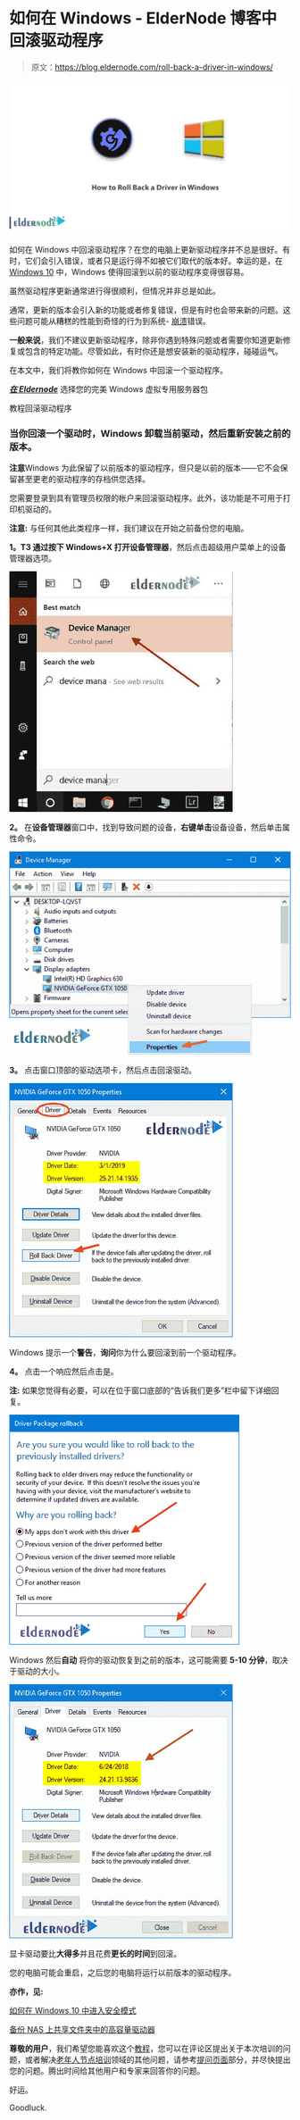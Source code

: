 # 如何在 Windows - ElderNode 博客中回滚驱动程序

> 原文：<https://blog.eldernode.com/roll-back-a-driver-in-windows/>

![How to Roll Back a Driver in Windows](img/eb60a6b4444f2fed117016e1fb9f247d.png)

如何在 Windows 中回滚驱动程序？在您的电脑上更新驱动程序并不总是很好。有时，它们会引入错误，或者只是运行得不如被它们取代的版本好。幸运的是，在 [Windows 10](https://eldernode.com/tag/windows-10/) 中，Windows 使得回滚到以前的驱动程序变得很容易。

虽然驱动程序更新通常进行得很顺利，但情况并非总是如此。

通常，更新的版本会引入新的功能或者修复错误，但是有时也会带来新的问题。这些问题可能从糟糕的性能到奇怪的行为到系统- [崩溃](https://en.wikipedia.org/wiki/Crash_(computing))错误。

**一般来说**，我们不建议更新驱动程序，除非你遇到特殊问题或者需要你知道更新修复或包含的特定功能。尽管如此，有时你还是想安装新的驱动程序，碰碰运气。

在本文中，我们将教你如何在 Windows 中回滚一个驱动程序。

[***在 Eldernode***](https://eldernode.com/windows-vps/) 选择您的完美 Windows 虚拟专用服务器包

教程回滚驱动程序

### 当你回滚一个驱动时，Windows 卸载当前驱动，然后**重新安装**之前的版本。

**注意**Windows 为此保留了以前版本的驱动程序，但只是以前的版本——它不会保留甚至更老的驱动程序的存档供您选择。

您需要登录到具有管理员权限的帐户来回滚驱动程序。此外，该功能是不可用于打印机驱动的。

**注意:** 与任何其他此类程序一样，我们建议在开始之前备份您的电脑。

**1。**T3 通过按下 Windows+X 打开**设备管理器**，然后点击超级用户菜单上的设备管理器选项。

![How to Roll Back a Driver in Windows](img/bbaa96e6570e8685119d5837146c7689.png)

**2。** 在**设备管理器**窗口中，找到导致问题的设备，**右键单击**设备设备，然后单击属性命令。

![How to Roll Back a Driver in Windows](img/2a65b486846a3b2bf60ee69857cddef6.png)

**3。** 点击窗口顶部的驱动选项卡，然后点击回滚驱动。

![How to Roll Back a Driver in Windows](img/47d540434d93b765cca7e9e866088c76.png)

Windows 提示一个**警告**，**询问**你为什么要回滚到前一个驱动程序。

**4。** 点击一个响应然后点击是。

**注:** 如果您觉得有必要，可以在位于窗口底部的“告诉我们更多”栏中留下详细回复。

![How to Roll Back a Driver in Windows](img/86e9cdea5fdc3e456e4bbaf22ddfaabb.png)

Windows 然后**自动** 将你的驱动恢复到之前的版本，这可能需要 **5-10 分钟**，取决于驱动的大小。

![How to Roll Back a Driver in Windows](img/a76d24f52be9a50eb6d001c579ed3b8a.png)

显卡驱动要比**大得多**并且花费**更长的时间**到回滚。

您的电脑可能会重启，之后您的电脑将运行以前版本的驱动程序。

**亦作，见:**

[如何在 Windows 10 中进入安全模式](https://eldernode.com/access-safe-mode-in-windows-10/)

[备份 NAS 上共享文件夹中的高容量驱动器](https://eldernode.com/backup-high-volume-drives-in-the-shared-folder-on-nas/)

**尊敬的用户**，我们希望您能喜欢这个[教程](https://eldernode.com/category/tutorial/)，您可以在评论区提出关于本次培训的问题，或者解决[老年人节点培训](https://eldernode.com/blog/)领域的其他问题，请参考[提问页面](https://eldernode.com/ask)部分，并尽快提出您的问题。腾出时间给其他用户和专家来回答你的问题。

好运。

Goodluck.